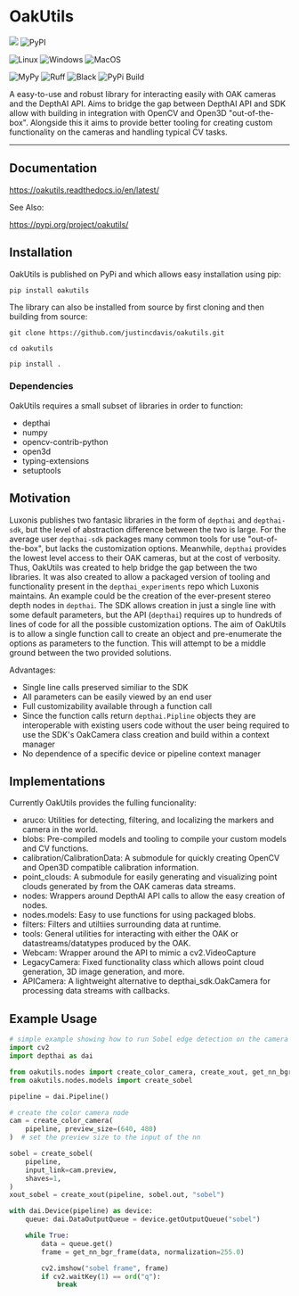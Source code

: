 # OakUtils

[![](https://img.shields.io/pypi/pyversions/oakutils.svg)](https://pypi.org/pypi/oakutils/)
![PyPI](https://img.shields.io/pypi/v/oakutils.svg?style=plastic)

![Linux](https://github.com/justincdavis/oakutils/actions/workflows/unittest-ubuntu.yaml/badge.svg?branch=main)
![Windows](https://github.com/justincdavis/oakutils/actions/workflows/unittest-windows.yaml/badge.svg?branch=main)
![MacOS](https://github.com/justincdavis/oakutils/actions/workflows/unittest-macos.yaml/badge.svg?branch=main)

![MyPy](https://github.com/justincdavis/oakutils/actions/workflows/mypy.yaml/badge.svg?branch=main)
![Ruff](https://github.com/justincdavis/oakutils/actions/workflows/ruff.yaml/badge.svg?branch=main)
![Black](https://github.com/justincdavis/oakutils/actions/workflows/black.yaml/badge.svg?branch=main)
![PyPi Build](https://github.com/justincdavis/oakutils/actions/workflows/build-check.yaml/badge.svg?branch=main)

A easy-to-use and robust library for interacting easily with OAK cameras and the DepthAI API. Aims to bridge the gap between DepthAI API and SDK allow with building in integration with OpenCV and Open3D "out-of-the-box".
Alongside this it aims to provide better tooling for creating custom functionality on the cameras and handling typical CV tasks.

---

## Documentation

https://oakutils.readthedocs.io/en/latest/

See Also:

https://pypi.org/project/oakutils/

## Installation

OakUtils is published on PyPi and which allows easy installation using pip:

`pip install oakutils`

The library can also be installed from source by first cloning and then building from source:

`git clone https://github.com/justincdavis/oakutils.git`

`cd oakutils`

`pip install .`

### Dependencies

OakUtils requires a small subset of libraries in order to function: 

* depthai
* numpy
* opencv-contrib-python
* open3d
* typing-extensions
* setuptools

## Motivation

Luxonis publishes two fantasic libraries in the form of `depthai` and `depthai-sdk`, but the level of abstraction difference between the two is large. For the average user `depthai-sdk` packages many common tools for use "out-of-the-box", but lacks the customization options. Meanwhile, `depthai` provides the lowest level access to their OAK cameras, but at the cost of verbosity. Thus, OakUtils was created to help bridge the gap between the two libraries. It was also created to allow a packaged version of tooling and functionality present in the `depthai_experiments` repo which Luxonis maintains.
An example could be the creation of the ever-present stereo depth nodes in `depthai`. The SDK allows creation in just a single line with some default parameters, but the API (`depthai`) requires up to hundreds of lines of code for all the possible customization options. The aim of OakUtils is to allow a single function call to create an object and pre-enumerate the options as parameters to the function. This will attempt to be a middle ground between the two
provided solutions.

Advantages:

* Single line calls preserved similiar to the SDK
* All parameters can be easily viewed by an end user
* Full customizability available through a function call
* Since the function calls return `depthai.Pipline` objects they are interoperable with existing users code without the user being required to use the SDK's OakCamera class creation and build within a context manager
* No dependence of a specific device or pipeline context manager

## Implementations

Currently OakUtils provides the fulling funcionality:

* aruco: Utilities for detecting, filtering, and localizing the markers and camera in the world.
* blobs: Pre-compiled models and tooling to compile your custom models and CV functions.
* calibration/CalibrationData: A submodule for quickly creating OpenCV and Open3D compatible calibration information.
* point_clouds: A submodule for easily generating and visualizing point clouds generated by from the OAK cameras data streams.
* nodes: Wrappers around DepthAI API calls to allow the easy creation of nodes.
* nodes.models: Easy to use functions for using packaged blobs.
* filters: Filters and utiltiies surrounding data at runtime.
* tools: General utilities for interacting with either the OAK or datastreams/datatypes produced by the OAK.
* Webcam: Wrapper around the API to mimic a cv2.VideoCapture
* LegacyCamera: Fixed functionality class which allows point cloud generation, 3D image generation, and more.
* APICamera: A lightweight alternative to depthai_sdk.OakCamera for processing data streams with callbacks.

## Example Usage

```python
# simple example showing how to run Sobel edge detection on the camera
import cv2
import depthai as dai

from oakutils.nodes import create_color_camera, create_xout, get_nn_bgr_frame
from oakutils.nodes.models import create_sobel

pipeline = dai.Pipeline()

# create the color camera node
cam = create_color_camera(
    pipeline, preview_size=(640, 480)
)  # set the preview size to the input of the nn

sobel = create_sobel(
    pipeline,
    input_link=cam.preview,
    shaves=1,
)
xout_sobel = create_xout(pipeline, sobel.out, "sobel")

with dai.Device(pipeline) as device:
    queue: dai.DataOutputQueue = device.getOutputQueue("sobel")

    while True:
        data = queue.get()
        frame = get_nn_bgr_frame(data, normalization=255.0)

        cv2.imshow("sobel frame", frame)
        if cv2.waitKey(1) == ord("q"):
            break
```
